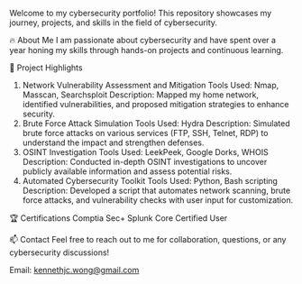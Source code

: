 Welcome to my cybersecurity portfolio! This repository showcases my journey, projects, and skills in the field of cybersecurity. 

🔥 About Me
I am passionate about cybersecurity and have spent over a year honing my skills through hands-on projects and continuous learning.

📁 Project Highlights
1. Network Vulnerability Assessment and Mitigation
Tools Used: Nmap, Masscan, Searchsploit
Description: Mapped my home network, identified vulnerabilities, and proposed mitigation strategies to enhance security.
2. Brute Force Attack Simulation
Tools Used: Hydra
Description: Simulated brute force attacks on various services (FTP, SSH, Telnet, RDP) to understand the impact and strengthen defenses.
3. OSINT Investigation
Tools Used: LeekPeek, Google Dorks, WHOIS
Description: Conducted in-depth OSINT investigations to uncover publicly available information and assess potential risks.
4. Automated Cybersecurity Toolkit
Tools Used: Python, Bash scripting
Description: Developed a script that automates network scanning, brute force attacks, and vulnerability checks with user input for customization.

🏆 Certifications
Comptia Sec+
Splunk Core Certified User

📫 Contact
Feel free to reach out to me for collaboration, questions, or any cybersecurity discussions!

Email: kennethjc.wong@gmail.com
